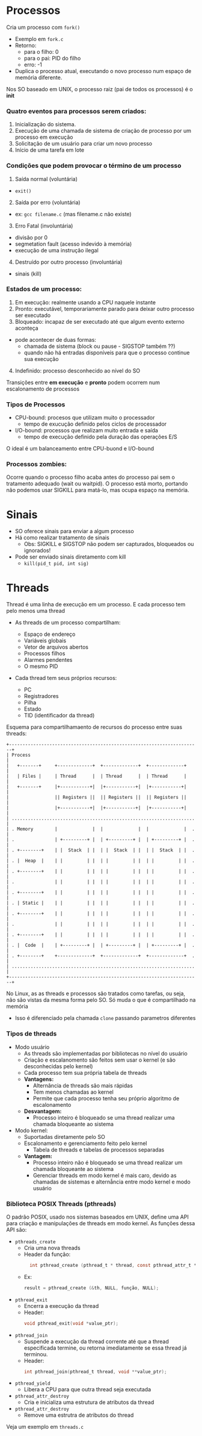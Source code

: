 # Processos

Cria um processo com ``fork()``
  - Exemplo em ``fork.c``
  - Retorno:
    - para o filho: 0
    - para o pai: PID do filho
    - erro: -1
  - Duplica o processo atual, executando o novo processo num espaço de memória
  diferente.

Nos SO baseado em UNIX, o processo raiz (pai de todos os processos) é o **init**

### Quatro eventos para processos serem criados:

1. Inicialização do sistema.
2. Execução de uma chamada de sistema de criação de processo por um processo
em execução
3. Solicitação de um usuário para criar um novo processo
4. Início de uma tarefa em lote

### Condições que podem provocar o término de um processo

1. Saída normal (voluntária)
  - ``exit()``
2. Saída por erro (voluntária)
  - ex: ``gcc filename.c`` (mas filename.c não existe)
3. Erro Fatal (involuntária)
  - divisão por 0
  - segmetation fault (acesso indevido à memória)
  - execução de uma instrução ilegal
4. Destruído por outro processo (involuntária)
  - sinais (kill)

### Estados de um processo:

1. Em execução: realmente usando a CPU naquele instante
2. Pronto: executável, temporariamente parado para deixar outro processo
ser executado
3. Bloqueado: incapaz de ser executado até que algum evento externo aconteça
  - pode acontecer de duas formas:
    - chamada de sistema (block ou pause - SIGSTOP também ??)
    - quando não há entradas disponíveis para que o processo continue sua
    execução
4. Indefinido: processo desconhecido ao nível do SO

Transições entre **em execução** e **pronto** podem ocorrem num escalonamento de processos

### Tipos de Processos

- CPU-bound: procesos que utilizam muito o processador
  - tempo de exucução definido pelos ciclos de processador
- I/O-bound: processos que realizam muito entrada e saída
  - tempo de execução definido pela duração das operações E/S

O ideal é um balanceamento entre CPU-buond e I/O-bound

### Processos zombies:

Ocorre quando o processo filho acaba antes do processo pai sem o tratamento
adequado (wait ou waitpid). O processo está morto, portando não podemos usar
SIGKILL para matá-lo, mas ocupa espaço na memória.

# Sinais

- SO oferece sinais para enviar a algum processo
- Há como realizar tratamento de sinais
  - Obs: SIGKILL e SIGSTOP não podem ser capturados, bloqueados ou ignorados!
- Pode ser enviado sinais diretamento com kill
  - ``kill(pid_t pid, int sig)``

# Threads

Thread é uma linha de execução em um processo. E cada processo tem pelo menos uma thread

- As threads de um processo compartilham:
  - Espaço de endereço
  - Variáveis globais
  - Vetor de arquivos abertos
  - Processos filhos
  - Alarmes pendentes
  - O mesmo PID

- Cada thread tem seus próprios recursos:
  - PC
  - Registradores
  - Pilha
  - Estado
  - TID (identificador da thread)

Esquema para compartilhamaento de recursos do processo entre suas threads:

```
+-----------------------------------------------------------------------+ 
| Process                                                               | 
|   +-------+     +-------------+  +-------------+  +-------------+     | 
|   | Files |     | Thread      |  | Thread      |  | Thread      |     | 
|   +-------+     |+-----------+|  |+-----------+|  |+-----------+|     | 
|                 || Registers ||  || Registers ||  || Registers ||     | 
|                 |+-----------+|  |+-----------+|  |+-----------+|     | 
| ....................................................................  | 
| . Memory        |             |  |             |  |             |  .  | 
| .               | +---------+ |  | +---------+ |  | +---------+ |  .  | 
| . +--------+    | |  Stack  | |  | |  Stack  | |  | |  Stack  | |  .  | 
| . |  Heap  |    | |         | |  | |         | |  | |         | |  .  | 
| . +--------+    | |         | |  | |         | |  | |         | |  .  | 
| .               | |         | |  | |         | |  | |         | |  .  | 
| . +--------+    | |         | |  | |         | |  | |         | |  .  | 
| . | Static |    | |         | |  | |         | |  | |         | |  .  | 
| . +--------+    | |         | |  | |         | |  | |         | |  .  | 
| .               | |         | |  | |         | |  | |         | |  .  | 
| . +--------+    | |         | |  | |         | |  | |         | |  .  | 
| . |  Code  |    | +---------+ |  | +---------+ |  | +---------+ |  .  | 
| . +--------+    +-------------+  +-------------+  +-------------+  .  | 
| ....................................................................  | 
+-----------------------------------------------------------------------+ 

```

No Linux, as as threads e processos são tratados como tarefas, ou seja, não 
são vistas da mesma forma pelo SO. Só muda o que é compartilhado na memória
  - Isso é diferenciado pela chamada ``clone`` passando parametros diferentes

### Tipos de threads

- Modo usuário
  - As threads são implementadas por bibliotecas no nível do usuário
  - Criação e escalanomento são feitos sem usar o kernel (e são desconhecidas pelo kernel)
  - Cada processo tem sua própria tabela de threads
  - **Vantagens:**
    - Alternância de threads são mais rápidas
    - Tem menos chamadas ao kernel
    - Permite que cada processo tenha seu próprio algoritmo de escalonamento
  - **Desvantagem:**
    - Processo inteiro é bloqueado se uma thread realizar uma chamada bloqueante ao sistema
- Modo kernel:
  - Suportadas diretamente pelo SO
  - Escalonamento e gerenciamento feito pelo kernel
    - Tabela de threads e tabelas de processos separadas
  - **Vantagem:**
    - Processo inteiro não é bloqueado se uma thread realizar um chamada 
    bloqueante ao sistema
    - Gerenciar threads em modo kernel é mais caro, devido as chamadas de sistemas
    e alternẫncia entre modo kernel e modo usuário

### Biblioteca POSIX Threads (pthreads)

  O padrão POSIX, usado nos sistemas baseados em UNIX, define uma API para criação e
manipulações de threads em modo kernel. As funções dessa API são:

- ``pthreads_create``
  - Cria uma nova threads
  - Header da função:
    ```c
      int pthread_create (pthread_t * thread, const pthread_attr_t * attr, void * (*start_routine)(void *), void *arg);
     ```
  - Ex: 
      ```c
      result = pthread_create (&th, NULL, função, NULL);
      ```
- ``pthread_exit``
  - Encerra a execução da thread
  -  Header:
      ```c
      void pthread_exit(void *value_ptr);
      ```
- ``pthread_join``
  - Suspende a execução da thread corrente até que a thread especificada termine, ou
  retorna imediatamente se essa thread já terminou.
  - Header:
    ```c
    int pthread_join(pthread_t thread, void **value_ptr);
    ```
- ``pthread_yield``
  - Libera a CPU para que outra thread seja executada
- ``pthread_attr_destroy``
  - Cria e inicializa uma estrutura de atributos da thread
- ``pthread_attr_destroy``
  - Remove uma estrutra de atributos do thread

Veja um exemplo em ``threads.c``

